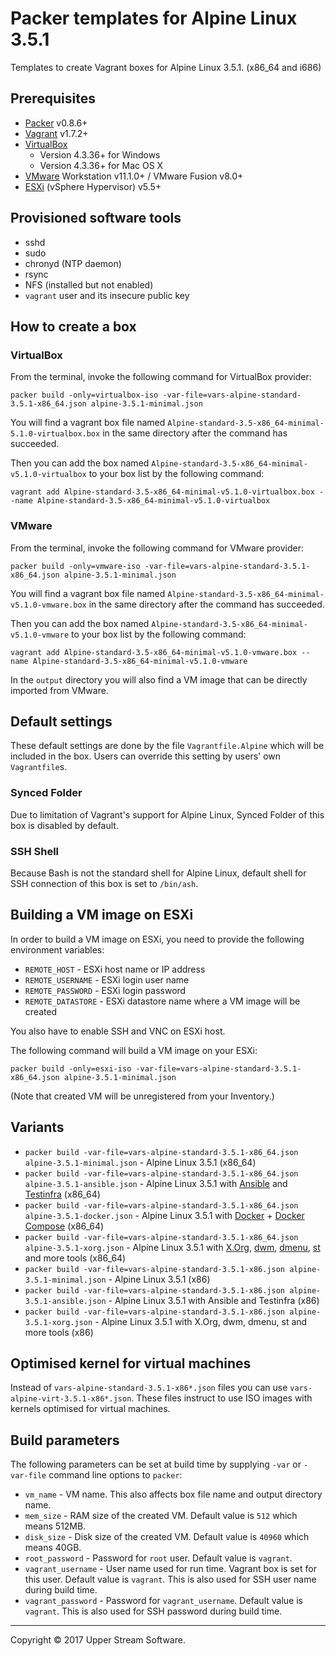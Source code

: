 # Packer templates for Alpine Linux 3.5.1

Templates to create Vagrant boxes for Alpine Linux 3.5.1. (x86_64 and i686)

## Prerequisites

* [Packer] v0.8.6+
* [Vagrant] v1.7.2+
* [VirtualBox]
	* Version 4.3.36+ for Windows
	* Version 4.3.36+ for Mac OS X
* [VMware] Workstation v11.1.0+ / VMware Fusion v8.0+
* [ESXi] (vSphere Hypervisor) v5.5+

[ESXi]: http://www.vmware.com/products/vsphere-hypervisor
        "Free VMware vSphere Hypervisor, Free Virtualization (ESXi)"
[Packer]: https://www.packer.io/ "Packer by HashiCorp"
[Vagrant]: https://www.vagrantup.com/ "Vagrant"
[VirtualBox]: https://www.virtualbox.org/ "Oracle VM VirtualBox"
[VMware]: http://www.vmware.com/ "VMware Virtualization for Desktop &amp; Server, Application, Public &amp; Hybrid Clouds"

## Provisioned software tools

* sshd
* sudo
* chronyd (NTP daemon)
* rsync
* NFS (installed but not enabled)
* `vagrant` user and its insecure public key

## How to create a box

### VirtualBox

From the terminal, invoke the following command for VirtualBox provider:

	packer build -only=virtualbox-iso -var-file=vars-alpine-standard-3.5.1-x86_64.json alpine-3.5.1-minimal.json

You will find a vagrant box file named `Alpine-standard-3.5-x86_64-minimal-5.1.0-virtualbox.box`
in the same directory after the command has succeeded.

Then you can add the box named `Alpine-standard-3.5-x86_64-minimal-v5.1.0-virtualbox` to your box list
by the following command:

	vagrant add Alpine-standard-3.5-x86_64-minimal-v5.1.0-virtualbox.box --name Alpine-standard-3.5-x86_64-minimal-v5.1.0-virtualbox
### VMware

From the terminal, invoke the following command for VMware provider:

	packer build -only=vmware-iso -var-file=vars-alpine-standard-3.5.1-x86_64.json alpine-3.5.1-minimal.json

You will find a vagrant box file named `Alpine-standard-3.5-x86_64-minimal-v5.1.0-vmware.box`
in the same directory after the command has succeeded.

Then you can add the box named `Alpine-standard-3.5-x86_64-minimal-v5.1.0-vmware` to your box list
by the following command:

	vagrant add Alpine-standard-3.5-x86_64-minimal-v5.1.0-vmware.box --name Alpine-standard-3.5-x86_64-minimal-v5.1.0-vmware

In the `output` directory you will also find a VM image that can be directly imported from VMware.

## Default settings

These default settings are done by the file `Vagrantfile.Alpine` which will be included in the box.
Users can override this setting by users' own `Vagrantfile`s.

### Synced Folder

Due to limitation of Vagrant's support for Alpine Linux, Synced Folder of this box is disabled by default.

### SSH Shell

Because Bash is not the standard shell for Alpine Linux, default shell for SSH connection of this box
is set to `/bin/ash`.

## Building a VM image on ESXi

In order to build a VM image on ESXi, you need to provide the following environment variables:

* `REMOTE_HOST` - ESXi host name or IP address
* `REMOTE_USERNAME` - ESXi login user name
* `REMOTE_PASSWORD` - ESXi login password
* `REMOTE_DATASTORE` - ESXi datastore name where a VM image will be created

You also have to enable SSH and VNC on ESXi host.

The following command will build a VM image on your ESXi:

    packer build -only=esxi-iso -var-file=vars-alpine-standard-3.5.1-x86_64.json alpine-3.5.1-minimal.json

(Note that created VM will be unregistered from your Inventory.)

## Variants

* `packer build -var-file=vars-alpine-standard-3.5.1-x86_64.json alpine-3.5.1-minimal.json` - Alpine Linux 3.5.1 (x86_64)
* `packer build -var-file=vars-alpine-standard-3.5.1-x86_64.json alpine-3.5.1-ansible.json` - Alpine Linux 3.5.1 with [Ansible] and [Testinfra] (x86_64)
* `packer build -var-file=vars-alpine-standard-3.5.1-x86_64.json alpine-3.5.1-docker.json` - Alpine Linux 3.5.1 with [Docker] + [Docker Compose] (x86_64)
* `packer build -var-file=vars-alpine-standard-3.5.1-x86_64.json alpine-3.5.1-xorg.json` - Alpine Linux 3.5.1 with [X.Org], [dwm], [dmenu], [st] and more tools (x86_64)
* `packer build -var-file=vars-alpine-standard-3.5.1-x86.json alpine-3.5.1-minimal.json` - Alpine Linux 3.5.1 (x86)
* `packer build -var-file=vars-alpine-standard-3.5.1-x86.json alpine-3.5.1-ansible.json` - Alpine Linux 3.5.1 with Ansible and Testinfra (x86)
* `packer build -var-file=vars-alpine-standard-3.5.1-x86.json alpine-3.5.1-xorg.json` - Alpine Linux 3.5.1 with X.Org, dwm, dmenu, st and more tools (x86)

[Ansible]: https://www.ansible.com/ "Ansible is Simple IT Automation"
[dmenu]: http://tools.suckless.org/dmenu/ "dmenu | suckless.org tools"
[Docker]: https://www.docker.com/ "Docker - Build, Ship and Run Any App, Anywhere"
[Docker Compose]: https://docs.docker.com/compose/ "Docker Compose - Docker Documentation"
[dwm]: http://dwm.suckless.org/ "suckless.org dwm - dynamic window manager"
[st]: http://st.suckless.org/ "suckless.org st - simple terminal"
[Testinfra]: https://testinfra.readthedocs.io/en/latest/ "Testinfra test your infrastructure &mdash; testinfra 1.5.3 documentation"
[X.Org]: https://www.x.org/wiki/ "X.Org"

## Optimised kernel for virtual machines

Instead of `vars-alpine-standard-3.5.1-x86*.json` files you can use `vars-alpine-virt-3.5.1-x86*.json`.
These files instruct to use ISO images with kernels optimised for virtual machines.

## Build parameters

The following parameters can be set at build time by supplying `-var` or `-var-file` command line options to `packer`:

* `vm_name` - VM name.  This also affects box file name and output directory name.
* `mem_size` - RAM size of the created VM.  Default value is `512` which means 512MB.
* `disk_size` - Disk size of the created VM.  Default value is `40960` which means 40GB.
* `root_password` - Password for `root` user.  Default value is `vagrant`.
* `vagrant_username` - User name used for run time.  Vagrant box is set for this user.  Default value is `vagrant`.
  This is also used for SSH user name during build time.
* `vagrant_password` - Password for `vagrant_username`.  Default value is `vagrant`.
  This is also used for SSH password during build time.

- - -

Copyright &copy; 2017 Upper Stream Software.
